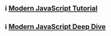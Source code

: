 ## :information_source: <a target="_blank" rel="noopener noreferrer" href="https://github.com/yhuj79/Modern-JavaScript/tree/master/modern-javascript-tutorial">Modern JavaScript Tutorial</a>

## :information_source: <a target="_blank" rel="noopener noreferrer" href="https://github.com/yhuj79/Modern-JavaScript/tree/master/deep-dive">Modern JavaScript Deep Dive</a>